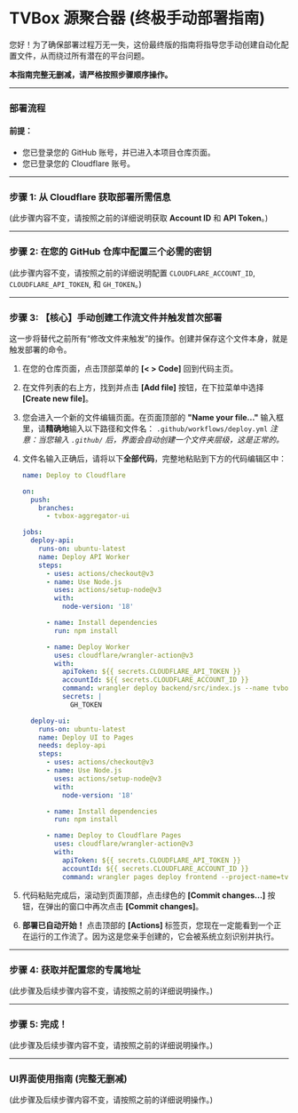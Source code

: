 # TVBox 源聚合器 (终极手动部署指南)

您好！为了确保部署过程万无一失，这份最终版的指南将指导您手动创建自动化配置文件，从而绕过所有潜在的平台问题。

**本指南完整无删减，请严格按照步骤顺序操作。**

---

### **部署流程**

#### **前提：**
- 您已登录您的 GitHub 账号，并已进入本项目仓库页面。
- 您已登录您的 Cloudflare 账号。

---

### **步骤 1: 从 Cloudflare 获取部署所需信息**
(此步骤内容不变，请按照之前的详细说明获取 **Account ID** 和 **API Token**。)

---

### **步骤 2: 在您的 GitHub 仓库中配置三个必需的密钥**
(此步骤内容不变，请按照之前的详细说明配置 `CLOUDFLARE_ACCOUNT_ID`, `CLOUDFLARE_API_TOKEN`, 和 `GH_TOKEN`。)

---

### **步骤 3: 【核心】手动创建工作流文件并触发首次部署**

这一步将替代之前所有“修改文件来触发”的操作。创建并保存这个文件本身，就是触发部署的命令。

1.  在您的仓库页面，点击顶部菜单的 **[< > Code]** 回到代码主页。
2.  在文件列表的右上方，找到并点击 **[Add file]** 按钮，在下拉菜单中选择 **[Create new file]**。
3.  您会进入一个新的文件编辑页面。在页面顶部的 **"Name your file..."** 输入框里，请**精确地**输入以下路径和文件名：
    `.github/workflows/deploy.yml`
    *注意：当您输入 `.github/` 后，界面会自动创建一个文件夹层级，这是正常的。*

4.  文件名输入正确后，请将以下**全部代码**，完整地粘贴到下方的代码编辑区中：

    ```yaml
    name: Deploy to Cloudflare

    on:
      push:
        branches:
          - tvbox-aggregator-ui

    jobs:
      deploy-api:
        runs-on: ubuntu-latest
        name: Deploy API Worker
        steps:
          - uses: actions/checkout@v3
          - name: Use Node.js
            uses: actions/setup-node@v3
            with:
              node-version: '18'

          - name: Install dependencies
            run: npm install

          - name: Deploy Worker
            uses: cloudflare/wrangler-action@v3
            with:
              apiToken: ${{ secrets.CLOUDFLARE_API_TOKEN }}
              accountId: ${{ secrets.CLOUDFLARE_ACCOUNT_ID }}
              command: wrangler deploy backend/src/index.js --name tvbox-source-aggregator
              secrets: |
                GH_TOKEN

      deploy-ui:
        runs-on: ubuntu-latest
        name: Deploy UI to Pages
        needs: deploy-api
        steps:
          - uses: actions/checkout@v3
          - name: Use Node.js
            uses: actions/setup-node@v3
            with:
              node-version: '18'

          - name: Install dependencies
            run: npm install

          - name: Deploy to Cloudflare Pages
            uses: cloudflare/wrangler-action@v3
            with:
              apiToken: ${{ secrets.CLOUDFLARE_API_TOKEN }}
              accountId: ${{ secrets.CLOUDFLARE_ACCOUNT_ID }}
              command: wrangler pages deploy frontend --project-name=tvbox-ui --commit-dirty=true
    ```

5.  代码粘贴完成后，滚动到页面顶部，点击绿色的 **[Commit changes...]** 按钮，在弹出的窗口中再次点击 **[Commit changes]**。
6.  **部署已自动开始！** 点击顶部的 **[Actions]** 标签页，您现在一定能看到一个正在运行的工作流了。因为这是您亲手创建的，它会被系统立刻识别并执行。

---

### **步骤 4: 获取并配置您的专属地址**
(此步骤及后续步骤内容不变，请按照之前的详细说明操作。)

---
### **步骤 5: 完成！**
(此步骤及后续步骤内容不变，请按照之前的详细说明操作。)

---
### **UI界面使用指南 (完整无删减)**
(此步骤及后续步骤内容不变，请按照之前的详细说明操作。)
